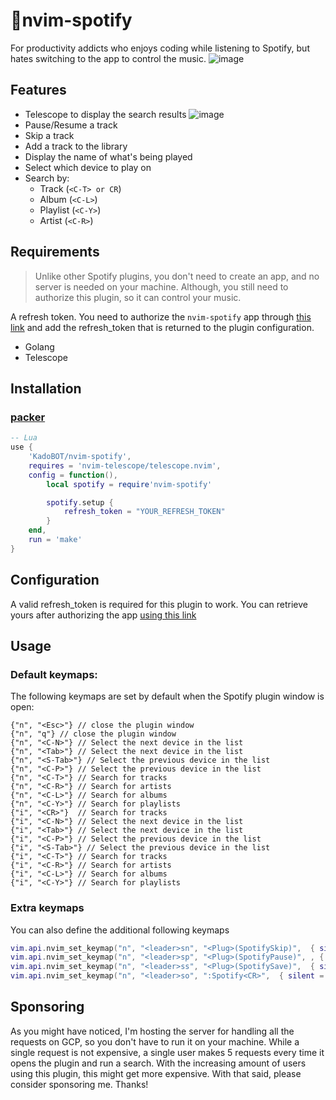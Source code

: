 # 🎵nvim-spotify

For productivity addicts who enjoys coding while listening to Spotify, but hates switching to the app to control the music.
![image](https://user-images.githubusercontent.com/11719845/147326897-fe7c7485-0e6a-4ba9-8698-781256be2dea.png)

## Features

- Telescope to display the search results
![image](https://user-images.githubusercontent.com/11719845/147326933-6f86ec02-eb32-4501-a719-ea988225e2db.png)
- Pause/Resume a track
- Skip a track
- Add a track to the library
- Display the name of what's being played
- Select which device to play on
- Search by:
  - Track (`<C-T> or CR`)
  - Album (`<C-L>`)
  - Playlist (`<C-Y>`)
  - Artist (`<C-R>`)

## Requirements

> Unlike other Spotify plugins, you don't need to create an app, and no server is needed on your machine. Although, you still need to authorize this plugin, so it can control your music.

A refresh token. You need to authorize  the `nvim-spotify` app through [this link](https://europe-west3-nvim-spotify.cloudfunctions.net/login-4b8c731) and add the refresh_token that is returned to the plugin configuration.

- Golang
- Telescope

## Installation

### [packer](https://github.com/wbthomason/packer.nvim)
```lua
-- Lua
use {
    'KadoBOT/nvim-spotify', 
    requires = 'nvim-telescope/telescope.nvim',
    config = function(),
        local spotify = require'nvim-spotify'

        spotify.setup {
            refresh_token = "YOUR_REFRESH_TOKEN"
        }
    end,
    run = 'make'
}
```

## Configuration

A valid refresh_token is required for this plugin to work. You can retrieve yours after authorizing the app [using this link](https://europe-west3-nvim-spotify.cloudfunctions.net/login-4b8c731)

## Usage

### Default keymaps:
The following keymaps are set by default when the Spotify plugin window is open:
```plain
{"n", "<Esc>"} // close the plugin window
{"n", "q"} // close the plugin window
{"n", "<C-N>"} // Select the next device in the list
{"n", "<Tab>"} // Select the next device in the list
{"n", "<S-Tab>"} // Select the previous device in the list
{"n", "<C-P>"} // Select the previous device in the list
{"n", "<C-T>"} // Search for tracks
{"n", "<C-R>"} // Search for artists
{"n", "<C-L>"} // Search for albums
{"n", "<C-Y>"} // Search for playlists
{"i", "<CR>"}  // Search for tracks
{"i", "<C-N>"} // Select the next device in the list
{"i", "<Tab>"} // Select the next device in the list
{"i", "<C-P>"} // Select the previous device in the list
{"i", "<S-Tab>"} // Select the previous device in the list
{"i", "<C-T>"} // Search for tracks
{"i", "<C-R>"} // Search for artists
{"i", "<C-L>"} // Search for albums
{"i", "<C-Y>"} // Search for playlists
```

### Extra keymaps
 You can also define the additional following keymaps
```lua
vim.api.nvim_set_keymap("n", "<leader>sn", "<Plug>(SpotifySkip)",  { silent = true }) -- Skip the current track
vim.api.nvim_set_keymap("n", "<leader>sp", "<Plug>(SpotifyPause)", , { silent = true }) -- Pause/Resume the current track
vim.api.nvim_set_keymap("n", "<leader>ss", "<Plug>(SpotifySave)",  { silent = true }) -- Add the current track to your library
vim.api.nvim_set_keymap("n", "<leader>so", ":Spotify<CR>",  { silent = true }) -- Open Spotify plugin window
```

## Sponsoring

As you might have noticed, I'm hosting the server for handling all the requests on GCP, so you don't have to run it on your machine. While a single request is not expensive, a single user makes 5 requests every time it opens the plugin and run a search. With the increasing amount of users using this plugin, this might get more expensive. With that said, please consider sponsoring me. Thanks!


